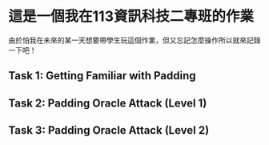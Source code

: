 # 這是一個我在113資訊科技二專班的作業

<p>
    由於怕我在未來的某一天想要帶學生玩這個作業，但又忘記怎麼操作所以就來記錄一下吧！
</p>

## Task 1: Getting Familiar with Padding
## Task 2: Padding Oracle Attack (Level 1)
## Task 3: Padding Oracle Attack (Level 2)